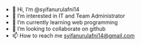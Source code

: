 - 👋 Hi, I’m @syifanurulafni14
- 👀 I’m interested in IT and Team Administrator
- 🌱 I’m currently learning web programming
- 💞️ I’m looking to collaborate on github
- 📫 How to reach me syifanurulafni14@gmail.com

<!---
syifanurulafni14/syifanurulafni14 is a ✨ special ✨ repository because its `README.md` (this file) appears on your GitHub profile.
You can click the Preview link to take a look at your changes.
--->
